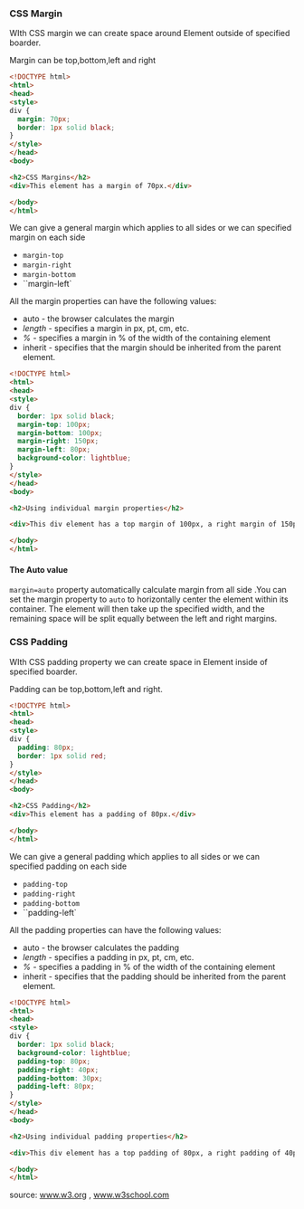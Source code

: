 ### CSS Margin

WIth CSS margin we can create space around Element outside of specified boarder.

Margin can be top,bottom,left and right

```html
<!DOCTYPE html>
<html>
<head>
<style>
div {
  margin: 70px;
  border: 1px solid black;
}
</style>
</head>
<body>

<h2>CSS Margins</h2>
<div>This element has a margin of 70px.</div>

</body>
</html>
```

We can give a general margin which applies to all sides or we can specified margin on each side

- `margin-top`
- `margin-right`
- ``margin-bottom``
- ``margin-left`

All the margin properties can have the following values:

- auto - the browser calculates the margin
- *length* - specifies a margin in px, pt, cm, etc.
- *%* - specifies a margin in % of the width of the containing element
- inherit - specifies that the margin should be inherited from the parent element.



```html
<!DOCTYPE html>
<html>
<head>
<style>
div {
  border: 1px solid black;
  margin-top: 100px;
  margin-bottom: 100px;
  margin-right: 150px;
  margin-left: 80px;
  background-color: lightblue;
}
</style>
</head>
<body>

<h2>Using individual margin properties</h2>

<div>This div element has a top margin of 100px, a right margin of 150px, a bottom margin of 100px, and a left margin of 80px.</div>

</body>
</html>
```

#### The Auto value

``margin=auto`` property automatically calculate margin from all side .You can set the margin property to `auto` to horizontally center the element within its container. The element will then take up the specified width, and the remaining space will be split equally between the left and right margins.



### CSS Padding

WIth CSS padding property we can create space in Element inside of specified boarder.

Padding can be top,bottom,left and right.



```html
<!DOCTYPE html>
<html>
<head>
<style>
div {
  padding: 80px;
  border: 1px solid red;
}
</style>
</head>
<body>

<h2>CSS Padding</h2>
<div>This element has a padding of 80px.</div>

</body>
</html>
```

We can give a general padding which applies to all sides or we can specified padding on each side

- `padding-top`
- `padding-right`
- ``padding-bottom``
- ``padding-left`

All the padding properties can have the following values:

- auto - the browser calculates the padding
- *length* - specifies a padding in px, pt, cm, etc.
- *%* - specifies a padding in % of the width of the containing element
- inherit - specifies that the padding should be inherited from the parent element.

```html
<!DOCTYPE html>
<html>
<head>
<style>
div {
  border: 1px solid black;
  background-color: lightblue;
  padding-top: 80px;
  padding-right: 40px;
  padding-bottom: 30px;
  padding-left: 80px;
}
</style>
</head>
<body>

<h2>Using individual padding properties</h2>

<div>This div element has a top padding of 80px, a right padding of 40px, a bottom padding of 30px, and a left padding of 80px.</div>

</body>
</html>
```



source: www.w3.org , www.w3school.com

